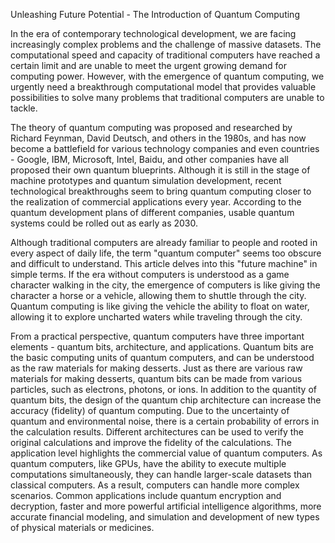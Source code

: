 Unleashing Future Potential - The Introduction of Quantum Computing

In the era of contemporary technological development, we are facing increasingly complex problems and the challenge of massive datasets. The computational speed and capacity of traditional computers have reached a certain limit and are unable to meet the urgent growing demand for computing power. However, with the emergence of quantum computing, we urgently need a breakthrough computational model that provides valuable possibilities to solve many problems that traditional computers are unable to tackle.

The theory of quantum computing was proposed and researched by Richard Feynman, David Deutsch, and others in the 1980s, and has now become a battlefield for various technology companies and even countries - Google, IBM, Microsoft, Intel, Baidu, and other companies have all proposed their own quantum blueprints. Although it is still in the stage of machine prototypes and quantum simulation development, recent technological breakthroughs seem to bring quantum computing closer to the realization of commercial applications every year. According to the quantum development plans of different companies, usable quantum systems could be rolled out as early as 2030.

Although traditional computers are already familiar to people and rooted in every aspect of daily life, the term "quantum computer" seems too obscure and difficult to understand. This article delves into this "future machine" in simple terms. If the era without computers is understood as a game character walking in the city, the emergence of computers is like giving the character a horse or a vehicle, allowing them to shuttle through the city. Quantum computing is like giving the vehicle the ability to float on water, allowing it to explore uncharted waters while traveling through the city.

From a practical perspective, quantum computers have three important elements - quantum bits, architecture, and applications. Quantum bits are the basic computing units of quantum computers, and can be understood as the raw materials for making desserts. Just as there are various raw materials for making desserts, quantum bits can be made from various particles, such as electrons, photons, or ions. In addition to the quantity of quantum bits, the design of the quantum chip architecture can increase the accuracy (fidelity) of quantum computing. Due to the uncertainty of quantum and environmental noise, there is a certain probability of errors in the calculation results. Different architectures can be used to verify the original calculations and improve the fidelity of the calculations. The application level highlights the commercial value of quantum computers. As quantum computers, like GPUs, have the ability to execute multiple computations simultaneously, they can handle larger-scale datasets than classical computers. As a result, computers can handle more complex scenarios. Common applications include quantum encryption and decryption, faster and more powerful artificial intelligence algorithms, more accurate financial modeling, and simulation and development of new types of physical materials or medicines.